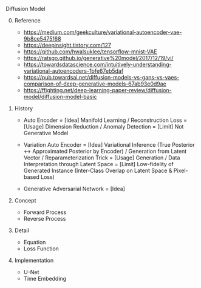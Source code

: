 Diffusion Model

0. Reference
   - https://medium.com/geekculture/variational-autoencoder-vae-9b8ce5475f68 
   - https://deepinsight.tistory.com/127
   - https://github.com/hwalsuklee/tensorflow-mnist-VAE
   - https://ratsgo.github.io/generative%20model/2017/12/19/vi/
   - https://towardsdatascience.com/intuitively-understanding-variational-autoencoders-1bfe67eb5daf
   - https://pub.towardsai.net/diffusion-models-vs-gans-vs-vaes-comparison-of-deep-generative-models-67ab93e0d9ae
   - https://ffighting.net/deep-learning-paper-review/diffusion-model/diffusion-model-basic

2. History
   - Auto Encoder
     = [Idea] Manifold Learning / Reconstruction Loss
     = [Usage] Dimension Reduction / Anomaly Detection 
     = [Limit] Not Generative Model
     
   - Variation Auto Encoder
     = [Idea] Variational Inference (True Posterior <-> Approximated Posterior by Encoder) / Generation from Latent Vector / Reparameterization Trick
     = [Usage] Generation / Data Interpretation through Latent Space
     = [Limit] Low-fidelity of Generated Instance (Inter-Class Overlap on Latent Space & Pixel-based Loss)
     
   - Generative Adversarial Network
     = [Idea] 
    
3. Concept
   - Forward Process
   - Reverse Process

4. Detail
   - Equation
   - Loss Function

5. Implementation
   - U-Net
   - Time Embedding
